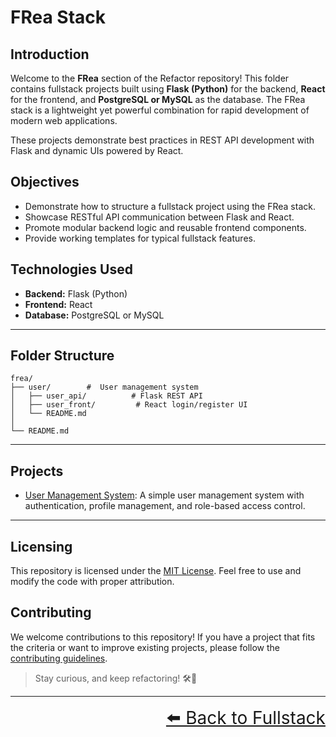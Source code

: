 # FRea Stack

## Introduction

Welcome to the **FRea** section of the Refactor repository! This folder contains fullstack projects built using **Flask (Python)** for the backend, **React** for the frontend, and **PostgreSQL or MySQL** as the database. The FRea stack is a lightweight yet powerful combination for rapid development of modern web applications.

These projects demonstrate best practices in REST API development with Flask and dynamic UIs powered by React.

## Objectives

- Demonstrate how to structure a fullstack project using the FRea stack.
- Showcase RESTful API communication between Flask and React.
- Promote modular backend logic and reusable frontend components.
- Provide working templates for typical fullstack features.

## Technologies Used

- **Backend:** Flask (Python)
- **Frontend:** React
- **Database:** PostgreSQL or MySQL

---

## Folder Structure

```text
frea/
├── user/        #  User management system
│   ├── user_api/          # Flask REST API
│   ├── user_front/         # React login/register UI
│   └── README.md
│
└── README.md
```

---

## Projects

- [User Management System](user/README.md): A simple user management system with authentication, profile management, and role-based access control.

---

## Licensing

This repository is licensed under the [MIT License](../../LICENSE). Feel free to use and modify the code with proper attribution.

## Contributing

We welcome contributions to this repository! If you have a project that fits the criteria or want to improve existing projects, please follow the [contributing guidelines](../../CONTRIBUTING.md).

> Stay curious, and keep refactoring! 🛠️🚀

---

<div align="right" style="font-size: 2em;">
    <a href="../README.md">⬅️ Back to Fullstack</a>
</div>

